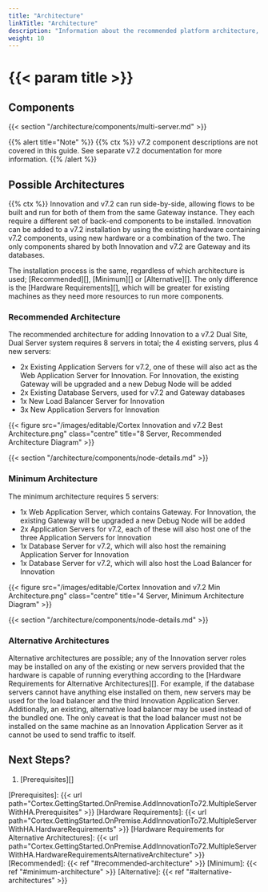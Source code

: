 ```yaml
---
title: "Architecture"
linkTitle: "Architecture"
description: "Information about the recommended platform architecture, including component descriptions."
weight: 10
---
```


# {{< param title >}}

## Components

{{< section "/architecture/components/multi-server.md" >}}

{{% alert title="Note" %}}
{{% ctx %}} v7.2 component descriptions are not covered in this guide. See separate v7.2 documentation for more information.
{{% /alert %}}

## Possible Architectures

{{% ctx %}} Innovation and v7.2 can run side-by-side, allowing flows to be built and run for both of them from the same Gateway instance. They each require a different set of back-end components to be installed. Innovation can be added to a v7.2 installation by using the existing hardware containing v7.2 components, using new hardware or a combination of the two. The only components shared by both Innovation and v7.2 are Gateway and its databases.

The installation process is the same, regardless of which architecture is used; [Recommended][], [Minimum][] or [Alternative][]. The only difference is the [Hardware Requirements][], which will be greater for existing machines as they need more resources to run more components.

### Recommended Architecture

The recommended architecture for adding Innovation to a v7.2 Dual Site, Dual Server system requires 8 servers in total; the 4 existing servers, plus 4 new servers:

* 2x Existing Application Servers for v7.2, one of these will also act as the Web Application Server for Innovation. For Innovation, the existing Gateway will be upgraded and a new Debug Node will be added
* 2x Existing Database Servers, used for v7.2 and Gateway databases
* 1x New Load Balancer Server for Innovation
* 3x New Application Servers for Innovation

{{< figure src="/images/editable/Cortex Innovation and v7.2 Best Architecture.png" class="centre" title="8 Server, Recommended Architecture Diagram" >}}

{{< section "/architecture/components/node-details.md" >}}

### Minimum Architecture

The minimum architecture requires 5 servers:

* 1x Web Application Server, which contains Gateway. For Innovation, the existing Gateway will be upgraded a new Debug Node will be added
* 2x Application Servers for v7.2, each of these will also host one of the three Application Servers for Innovation
* 1x Database Server for v7.2, which will also host the remaining Application Server for Innovation
* 1x Database Server for v7.2, which will also host the Load Balancer for Innovation

{{< figure src="/images/editable/Cortex Innovation and v7.2 Min Architecture.png" class="centre" title="4 Server, Minimum Architecture Diagram" >}}

{{< section "/architecture/components/node-details.md" >}}

### Alternative Architectures

Alternative architectures are possible; any of the Innovation server roles may be installed on any of the existing or new servers provided that the hardware is capable of running everything according to the [Hardware Requirements for Alternative Architectures][]. For example, if the database servers cannot have anything else installed on them, new servers may be used for the load balancer and the third Innovation Application Server. Additionally, an existing, alternative load balancer may be used instead of the bundled one. The only caveat is that the load balancer must not be installed on the same machine as an Innovation Application Server as it cannot be used to send traffic to itself.

## Next Steps?

1. [Prerequisites][]

[Prerequisites]: {{< url path="Cortex.GettingStarted.OnPremise.AddInnovationTo72.MultipleServerWithHA.Prerequisites" >}}
[Hardware Requirements]: {{< url path="Cortex.GettingStarted.OnPremise.AddInnovationTo72.MultipleServerWithHA.HardwareRequirements" >}}
[Hardware Requirements for Alternative Architectures]: {{< url path="Cortex.GettingStarted.OnPremise.AddInnovationTo72.MultipleServerWithHA.HardwareRequirementsAlternativeArchitecture" >}}
[Recommended]: {{< ref "#recommended-architecture" >}}
[Minimum]: {{< ref "#minimum-architecture" >}}
[Alternative]: {{< ref "#alternative-architectures" >}}
